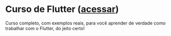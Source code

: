 # Curso de Flutter ([acessar](https://academy.especializati.com.br/curso/flutter))

Curso completo, com exemplos reais, para você aprender de verdade como trabalhar com o Flutter, do jeito certo!

